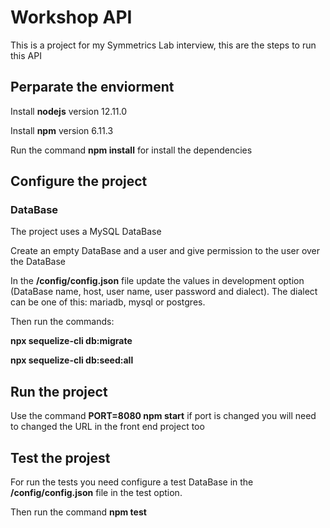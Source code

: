 # Workshop API
This is a project for my Symmetrics Lab interview, this are the steps to run this API

## Perparate the enviorment
Install **nodejs** version 12.11.0

Install **npm** version 6.11.3

Run the command **npm install** for install the dependencies

## Configure the project

### DataBase

The project uses a MySQL DataBase

Create an empty DataBase and a user and give permission to the user over the DataBase

In the **/config/config.json** file update the values in development option (DataBase name, host, user name, user password and dialect). The dialect can be one of this: mariadb, mysql or postgres.

Then run the commands:

**npx sequelize-cli db:migrate**

**npx sequelize-cli db:seed:all**

## Run the project

Use the command **PORT=8080 npm start** if port is changed you will need to changed the URL in the front end project too

## Test the projest

For run the tests you need configure a test DataBase in the **/config/config.json**  file in the test option.

Then run the command **npm test**